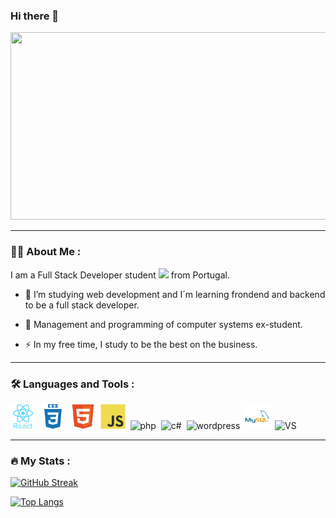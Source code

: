 ### Hi there 👋

<div align="center">
  <img src="https://media.giphy.com/media/dWesBcTLavkZuG35MI/giphy.gif" width="600" height="300"/>
</div>

---

### :man_technologist: About Me :

I am a Full Stack Developer student <img src="https://media.giphy.com/media/WUlplcMpOCEmTGBtBW/giphy.gif" width="30"> from Portugal.

- :telescope: I’m studying web development and I´m learning frondend and backend to be a full stack developer.

- :seedling: Management and programming of computer systems ex-student.

- :zap: In my free time, I study to be the best on the business.

---

### :hammer_and_wrench: Languages and Tools :

<div>
  <img src="https://github.com/devicons/devicon/blob/master/icons/react/react-original-wordmark.svg" title="React" alt="React" width="40" height="40"/>&nbsp;
  <img src="https://github.com/devicons/devicon/blob/master/icons/css3/css3-plain-wordmark.svg"  title="CSS3" alt="CSS" width="40" height="40"/>&nbsp;
  <img src="https://github.com/devicons/devicon/blob/master/icons/html5/html5-original.svg" title="HTML5" alt="HTML" width="40" height="40"/>&nbsp;
  <img src="https://github.com/devicons/devicon/blob/master/icons/javascript/javascript-original.svg" title="JavaScript" alt="JavaScript" width="40" height="40"/>&nbsp;
  <img src="https://cdn.jsdelivr.net/gh/devicons/devicon/icons/php/php-plain.svg" title="php" alt="php" width="40" height="40"/>&nbsp;
  <img src="https://cdn.jsdelivr.net/gh/devicons/devicon/icons/csharp/csharp-plain.svg" title="c#" alt="c#" width="40" height="40"/>&nbsp;
  <img src="https://cdn.jsdelivr.net/gh/devicons/devicon/icons/wordpress/wordpress-plain-wordmark.svg" title="wordpress" alt="wordpress" width="40" height="40"/>&nbsp;
  <img src="https://github.com/devicons/devicon/blob/master/icons/mysql/mysql-original-wordmark.svg" title="MySQL"  alt="MySQL" width="40" height="40"/>&nbsp;
  <img src="https://cdn.jsdelivr.net/gh/devicons/devicon/icons/visualstudio/visualstudio-plain.svg" title="VS" alt="VS" width="40" height="40"/>&nbsp;
</div>

---

### :fire: My Stats :

[![GitHub Streak](https://github-readme-streak-stats.herokuapp.com/?user=ruib07&theme=dark&background=000000)](https://git.io/streak-stats)

[![Top Langs](https://github-readme-stats.vercel.app/api/top-langs/?username=ruib07&layout=compact&theme=vision-friendly-dark)](https://github.com/anuraghazra/github-readme-stats)
